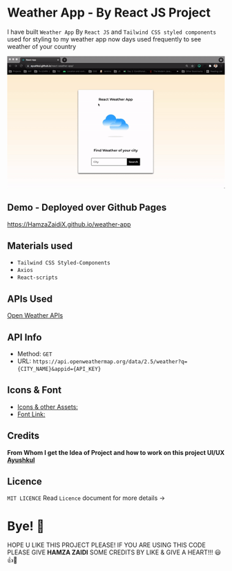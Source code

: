 # Weather App - By React JS Project

I have built `Weather App` By `React JS` and `Tailwind CSS styled components` used for styling to my weather app now days used frequently to see weather of your country

![](weather.gif)

## Demo - Deployed over Github Pages 
https://HamzaZaidiX.github.io/weather-app

## Materials used
- `Tailwind CSS Styled-Components`
- `Axios`
- `React-scripts`

## APIs Used
[Open Weather APIs](https://openweathermap.org/)

## API Info
* Method: `GET`
* URL: `https://api.openweathermap.org/data/2.5/weather?q={CITY_NAME}&appid={API_KEY}`

## Icons & Font
* [Icons & other Assets:](https://github.com/HamzaZaidiX/weather-app/tree/main/public/icons)
* [Font Link:](https://fonts.googleapis.com/css2?family=Montserrat:wght@400;500;600&display=swap)


## Credits
**From Whom I get the Idea of Project and how to work on this project UI/UX** [**Ayushkul**](https://github.com/ayushkul/react-weather-app)

## Licence
`MIT LICENCE` Read `Licence` document for more details ->

# Bye! 👋

HOPE U LIKE THIS PROJECT PLEASE! IF YOU ARE USING THIS CODE PLEASE GIVE **HAMZA ZAIDI** SOME CREDITS BY LIKE & GIVE A HEART!!! 😃👍💛
